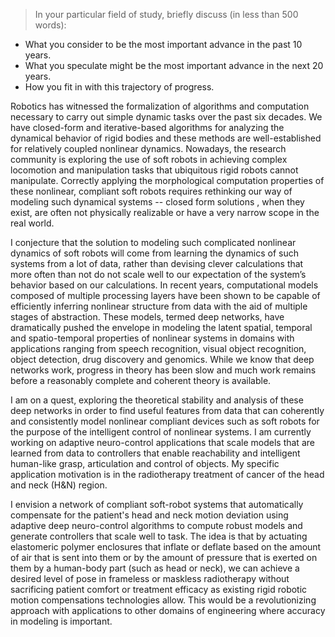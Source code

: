 
>In your particular field of study, briefly discuss (in less than 500 words):
- What you consider to be the most important advance in the past 10 years.
- What you speculate might be the most important advance in the next 20 years.
- How you fit in with this trajectory of progress.

Robotics has witnessed the formalization of algorithms and computation necessary to carry out simple dynamic tasks over the past six decades. We have closed-form and iterative-based algorithms for analyzing the dynamical behavior of rigid bodies and these methods are well-established for relatively coupled nonlinear dynamics. Nowadays, the research community is exploring the use of soft robots in achieving complex locomotion and manipulation tasks that ubiquitous rigid robots cannot manipulate. Correctly applying the morphological computation properties of these nonlinear, compliant soft robots requires rethinking our way of modeling such dynamical systems -- closed form solutions , when they exist, are often  not physically realizable or have a very narrow scope in the real world.

I conjecture that the solution to modeling such complicated nonlinear dynamics of soft robots will come from learning the dynamics of such systems from a lot of data, rather than devising clever calculations that more often than not do not scale well to our expectation of the system’s behavior based on our calculations. In recent years, computational models composed of multiple processing layers have been shown to be capable of efficiently inferring nonlinear structure from data with the aid of multiple stages of abstraction. These models, termed deep networks, have dramatically pushed the envelope in modeling the latent  spatial, temporal and spatio-temporal properties of nonlinear systems in domains with applications ranging from speech recognition, visual object recognition, object detection, drug discovery and genomics. While we know that deep networks work, progress in theory has been slow and much work remains before a reasonably complete and coherent theory is available.

I am on a quest, exploring the theoretical stability and analysis of these deep networks in order to find useful features from data that can coherently and consistently model nonlinear compliant devices such as soft robots for the purpose of the intelligent control of nonlinear systems. I am currently working on adaptive neuro-control applications that scale models that are learned from data to controllers that enable reachability and intelligent human-like grasp, articulation and control of objects. My specific application motivation is in the radiotherapy treatment of cancer of the head and neck (H&N) region.

I envision a network of compliant soft-robot systems that automatically compensate for the patient's head and neck motion deviation using adaptive deep neuro-control algorithms to compute  robust models and generate controllers that scale well to task. The idea is that by actuating elastomeric polymer enclosures that inflate or deflate based on the amount of air that is sent into them or by the amount of pressure that is exerted on them by a human-body part (such as head or neck), we can achieve a desired level of pose in frameless or maskless radiotherapy without sacrificing patient comfort or treatment efficacy as existing rigid robotic motion compensations technologies allow. This would be a revolutionizing approach with applications to other domains of engineering where accuracy in modeling is important.
